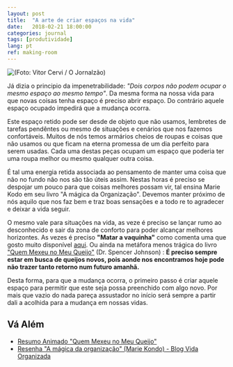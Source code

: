 ```yaml
---
layout: post
title:  "A arte de criar espaços na vida"
date:   2018-02-21 18:00:00
categories: journal
tags: [produtividade]
lang: pt
ref: making-room
---
```


![\(Foto: Vitor Cervi / O Jornalzão\)](https://2.bp.blogspot.com/-OLDO-1muTzQ/ULan1EBV0_I/AAAAAAAAXtY/RKPgVskSYEQ/s1600/lei+de+newtonblog.jpg)

Já dizia o principio da impenetrabilidade: _"Dois corpos não podem ocupar o mesmo espaço ao mesmo tempo"_. Da mesma forma na nossa vida para que novas coisas tenha espaço é preciso abrir espaço. Do contrário aquele espaço ocupado impedirá que a mudança ocorra.

Este espaço retido pode ser desde de objeto que não usamos, lembretes de tarefas pendêntes ou mesmo de situações e cenários que nos fazemos confortáveis. Muitos de nós temos armários cheios de roupas e coisas que não usamos ou que ficam na eterna promessa de um dia perfeito para serem usadas. Cada uma destas peças ocupam um espaço que poderia ter uma roupa melhor ou mesmo qualquer outra coisa.

É tal uma energia retida associada ao pensamento de manter uma coisa que não no fundo não nos são tão úteis assim. Nestas horas é preciso se despojar um pouco para que coisas melhores possam vir, tal ensina Marie Kodo em seu livro "A mágica da Organização". Devemos manter próximo de nós aquilo que nos faz bem e traz boas sensações e a todo re to agradecer e deixar a vida seguir.

O mesmo vale para situações na vida, as veze é preciso se lançar rumo ao desconhecido e sair da zona de conforto para poder alcançar melhores horizontes. As vezes é preciso **"Matar a vaquinha"** como comenta uma que gosto muito disponível [aqui](https://www.pensador.com/frase/MTQyNzE4MA/). Ou ainda na metáfora menos trágica do livro ["Quem Mexeu no Meu Queijo"](https://pt.wikipedia.org/wiki/Quem_Mexeu_no_Meu_Queijo%3F) (Dr. Spencer Johnson) : **É preciso sempre estar em busca de queijos novos, pois aonde nos encontramos hoje pode não trazer tanto retorno num futuro amanhã.**

Desta forma, para que a mudança ocorra, o primeiro passo é criar aquele espaço para permitir que este seja possa preenchido com algo novo. Por mais que vazio do nada pareça assustador no início será sempre a partir dali a acolhida para a mudança em nossas vidas.

## Vá Além

  * [Resumo Animado "Quem Mexeu no Meu Queijo"](https://www.youtube.com/watch?v=wqsBSQ_Wq48)
  * [Resenha "A mágica da organização" (Marie Kondo) - Blog Vida Organizada](https://vidaorganizada.com/2015/05/20/resenha-a-magica-da-arrumacao-marie-kondo/)
